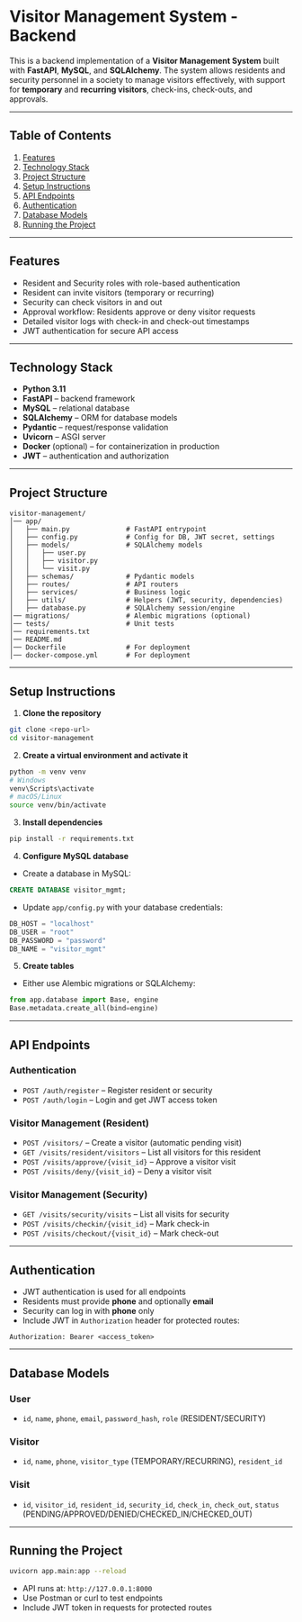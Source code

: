 # Visitor Management System - Backend

This is a backend implementation of a **Visitor Management System** built with **FastAPI**, **MySQL**, and **SQLAlchemy**. The system allows residents and security personnel in a society to manage visitors effectively, with support for **temporary** and **recurring visitors**, check-ins, check-outs, and approvals.

---

## Table of Contents

1. [Features](#features)
2. [Technology Stack](#technology-stack)
3. [Project Structure](#project-structure)
4. [Setup Instructions](#setup-instructions)
5. [API Endpoints](#api-endpoints)
6. [Authentication](#authentication)
7. [Database Models](#database-models)
8. [Running the Project](#running-the-project)

---

## Features

* Resident and Security roles with role-based authentication
* Resident can invite visitors (temporary or recurring)
* Security can check visitors in and out
* Approval workflow: Residents approve or deny visitor requests
* Detailed visitor logs with check-in and check-out timestamps
* JWT authentication for secure API access

---

## Technology Stack

* **Python 3.11**
* **FastAPI** – backend framework
* **MySQL** – relational database
* **SQLAlchemy** – ORM for database models
* **Pydantic** – request/response validation
* **Uvicorn** – ASGI server
* **Docker** (optional) – for containerization in production
* **JWT** – authentication and authorization

---

## Project Structure

```
visitor-management/
│── app/
│   ├── main.py              # FastAPI entrypoint
│   ├── config.py            # Config for DB, JWT secret, settings
│   ├── models/              # SQLAlchemy models
│   │   ├── user.py
│   │   ├── visitor.py
│   │   └── visit.py
│   ├── schemas/             # Pydantic models
│   ├── routes/              # API routers
│   ├── services/            # Business logic
│   ├── utils/               # Helpers (JWT, security, dependencies)
│   ├── database.py          # SQLAlchemy session/engine
│── migrations/              # Alembic migrations (optional)
│── tests/                   # Unit tests
│── requirements.txt
│── README.md
│── Dockerfile               # For deployment
│── docker-compose.yml       # For deployment
```

---

## Setup Instructions

1. **Clone the repository**

```bash
git clone <repo-url>
cd visitor-management
```

2. **Create a virtual environment and activate it**

```bash
python -m venv venv
# Windows
venv\Scripts\activate
# macOS/Linux
source venv/bin/activate
```

3. **Install dependencies**

```bash
pip install -r requirements.txt
```

4. **Configure MySQL database**

* Create a database in MySQL:

```sql
CREATE DATABASE visitor_mgmt;
```

* Update `app/config.py` with your database credentials:

```python
DB_HOST = "localhost"
DB_USER = "root"
DB_PASSWORD = "password"
DB_NAME = "visitor_mgmt"
```

5. **Create tables**

* Either use Alembic migrations or SQLAlchemy:

```python
from app.database import Base, engine
Base.metadata.create_all(bind=engine)
```

---

## API Endpoints

### Authentication

* `POST /auth/register` – Register resident or security
* `POST /auth/login` – Login and get JWT access token

### Visitor Management (Resident)

* `POST /visitors/` – Create a visitor (automatic pending visit)
* `GET /visits/resident/visitors` – List all visitors for this resident
* `POST /visits/approve/{visit_id}` – Approve a visitor visit
* `POST /visits/deny/{visit_id}` – Deny a visitor visit

### Visitor Management (Security)

* `GET /visits/security/visits` – List all visits for security
* `POST /visits/checkin/{visit_id}` – Mark check-in
* `POST /visits/checkout/{visit_id}` – Mark check-out

---

## Authentication

* JWT authentication is used for all endpoints
* Residents must provide **phone** and optionally **email**
* Security can log in with **phone** only
* Include JWT in `Authorization` header for protected routes:

```
Authorization: Bearer <access_token>
```

---

## Database Models

### User

* `id`, `name`, `phone`, `email`, `password_hash`, `role` (RESIDENT/SECURITY)

### Visitor

* `id`, `name`, `phone`, `visitor_type` (TEMPORARY/RECURRING), `resident_id`

### Visit

* `id`, `visitor_id`, `resident_id`, `security_id`, `check_in`, `check_out`, `status` (PENDING/APPROVED/DENIED/CHECKED\_IN/CHECKED\_OUT)

---

## Running the Project

```bash
uvicorn app.main:app --reload
```

* API runs at: `http://127.0.0.1:8000`
* Use Postman or curl to test endpoints
* Include JWT token in requests for protected routes
